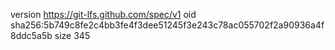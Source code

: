 version https://git-lfs.github.com/spec/v1
oid sha256:5b749c8fe2c4bb3fe4f3dee51245f3e243c78ac055702f2a90936a4f8ddc5a5b
size 345

